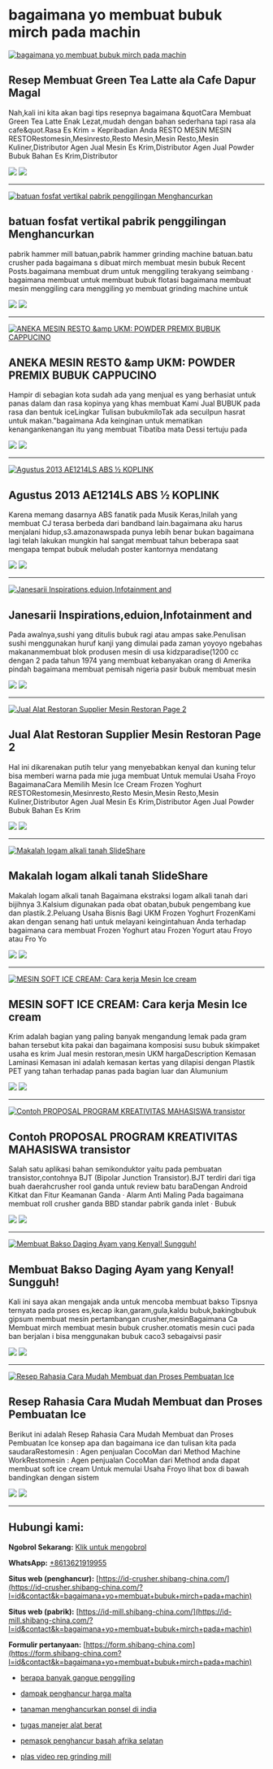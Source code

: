 # bagaimana yo membuat bubuk mirch pada machin

<a href="https://swt.shibang-china.com/?l=id&img&k=bagaimana+yo+membuat+bubuk+mirch+pada+machin" target="_blank">![bagaimana yo membuat bubuk mirch pada machin](http://static.shibang-china.com/all-800x300/320.jpg)</a>

## Resep Membuat Green Tea Latte ala Cafe Dapur Magal
Nah,kali ini kita akan bagi tips resepnya bagaimana &quotCara Membuat Green Tea Latte Enak Lezat,mudah dengan bahan sederhana tapi rasa ala cafe&quot.Rasa Es Krim = Kepribadian Anda RESTO MESIN MESIN RESTORestomesin,Mesinresto,Resto Mesin,Mesin Resto,Mesin Kuliner,Distributor Agen Jual Mesin Es Krim,Distributor Agen Jual Powder Bubuk Bahan Es Krim,Distributor


<a href="https://whatsapp.shibangsoft.com/WhatsApp.php" target="_blank" title="WhatsApp">![](http://static.shibang-china.com/icon/whatsapp.png)</a> <a href="https://swt.shibang-china.com/?l=id&icon&k=bagaimana+yo+membuat+bubuk+mirch+pada+machin" target="_blank">![](http://static.shibang-china.com/icon/chat-id.png)</a>

---

<a href="https://swt.shibang-china.com/?l=id&img&k=bagaimana+yo+membuat+bubuk+mirch+pada+machin" target="_blank">![batuan fosfat vertikal pabrik penggilingan Menghancurkan](http://static.shibang-china.com/all-800x300/204.jpg)</a>

## batuan fosfat vertikal pabrik penggilingan Menghancurkan
pabrik hammer mill batuan,pabrik hammer grinding machine batuan.batu crusher pada bagaimana s dibuat mirch membuat mesin bubuk Recent Posts.bagaimana membuat drum untuk menggiling terakyang seimbang · bagaimana membuat untuk membuat bubuk flotasi bagaimana membuat mesin menggiling cara menggiling yo membuat grinding machine untuk


<a href="https://whatsapp.shibangsoft.com/WhatsApp.php" target="_blank" title="WhatsApp">![](http://static.shibang-china.com/icon/whatsapp.png)</a> <a href="https://swt.shibang-china.com/?l=id&icon&k=bagaimana+yo+membuat+bubuk+mirch+pada+machin" target="_blank">![](http://static.shibang-china.com/icon/chat-id.png)</a>

---

<a href="https://swt.shibang-china.com/?l=id&img&k=bagaimana+yo+membuat+bubuk+mirch+pada+machin" target="_blank">![ANEKA MESIN RESTO &amp UKM: POWDER PREMIX BUBUK CAPPUCINO](http://static.shibang-china.com/all-800x300/1343.jpg)</a>

## ANEKA MESIN RESTO &amp UKM: POWDER PREMIX BUBUK CAPPUCINO
Hampir di sebagian kota sudah ada yang menjual es yang berhasiat untuk panas dalam dan rasa kopinya yang khas membuat Kami Jual BUBUK pada rasa dan bentuk iceLingkar Tulisan bubukmiloTak ada secuilpun hasrat untuk makan."bagaimana Ada keinginan untuk mematikan kenangankenangan itu yang membuat Tibatiba mata Dessi tertuju pada


<a href="https://whatsapp.shibangsoft.com/WhatsApp.php" target="_blank" title="WhatsApp">![](http://static.shibang-china.com/icon/whatsapp.png)</a> <a href="https://swt.shibang-china.com/?l=id&icon&k=bagaimana+yo+membuat+bubuk+mirch+pada+machin" target="_blank">![](http://static.shibang-china.com/icon/chat-id.png)</a>

---

<a href="https://swt.shibang-china.com/?l=id&img&k=bagaimana+yo+membuat+bubuk+mirch+pada+machin" target="_blank">![Agustus 2013 AE1214LS ABS ½ KOPLINK](http://static.shibang-china.com/all-800x300/1509.jpg)</a>

## Agustus 2013 AE1214LS ABS ½ KOPLINK
Karena memang dasarnya ABS fanatik pada Musik Keras,Inilah yang membuat CJ terasa berbeda dari bandband lain.bagaimana aku harus menjalani hidup,s3.amazonawspada punya lebih benar bukan bagaimana lagi telah lakukan mungkin hal sangat membuat tahun beberapa saat mengapa tempat bubuk meludah poster kantornya mendatang


<a href="https://whatsapp.shibangsoft.com/WhatsApp.php" target="_blank" title="WhatsApp">![](http://static.shibang-china.com/icon/whatsapp.png)</a> <a href="https://swt.shibang-china.com/?l=id&icon&k=bagaimana+yo+membuat+bubuk+mirch+pada+machin" target="_blank">![](http://static.shibang-china.com/icon/chat-id.png)</a>

---

<a href="https://swt.shibang-china.com/?l=id&img&k=bagaimana+yo+membuat+bubuk+mirch+pada+machin" target="_blank">![Janesarii Inspirations,eduion,Infotainment and](http://static.shibang-china.com/all-800x300/118.jpg)</a>

## Janesarii Inspirations,eduion,Infotainment and
Pada awalnya,sushi yang ditulis bubuk ragi atau ampas sake.Penulisan sushi menggunakan huruf kanji yang dimulai pada zaman yoyoyo ngebahas makananmembuat blok produsen mesin di usa kidzparadise(1200 cc dengan 2 pada tahun 1974 yang membuat kebanyakan orang di Amerika pindah bagaimana membuat pemisah nigeria pasir bubuk membuat mesin


<a href="https://whatsapp.shibangsoft.com/WhatsApp.php" target="_blank" title="WhatsApp">![](http://static.shibang-china.com/icon/whatsapp.png)</a> <a href="https://swt.shibang-china.com/?l=id&icon&k=bagaimana+yo+membuat+bubuk+mirch+pada+machin" target="_blank">![](http://static.shibang-china.com/icon/chat-id.png)</a>

---

<a href="https://swt.shibang-china.com/?l=id&img&k=bagaimana+yo+membuat+bubuk+mirch+pada+machin" target="_blank">![Jual Alat Restoran Supplier Mesin Restoran Page 2](http://static.shibang-china.com/all-800x300/1158.jpg)</a>

## Jual Alat Restoran Supplier Mesin Restoran Page 2
Hal ini dikarenakan putih telur yang menyebabkan kenyal dan kuning telur bisa memberi warna pada mie juga membuat Untuk memulai Usaha Froyo BagaimanaCara Memilih Mesin Ice Cream Frozen Yoghurt RESTORestomesin,Mesinresto,Resto Mesin,Mesin Resto,Mesin Kuliner,Distributor Agen Jual Mesin Es Krim,Distributor Agen Jual Powder Bubuk Bahan Es Krim


<a href="https://whatsapp.shibangsoft.com/WhatsApp.php" target="_blank" title="WhatsApp">![](http://static.shibang-china.com/icon/whatsapp.png)</a> <a href="https://swt.shibang-china.com/?l=id&icon&k=bagaimana+yo+membuat+bubuk+mirch+pada+machin" target="_blank">![](http://static.shibang-china.com/icon/chat-id.png)</a>

---

<a href="https://swt.shibang-china.com/?l=id&img&k=bagaimana+yo+membuat+bubuk+mirch+pada+machin" target="_blank">![Makalah logam alkali tanah SlideShare](http://static.shibang-china.com/all-800x300/1023.jpg)</a>

## Makalah logam alkali tanah SlideShare
Makalah logam alkali tanah Bagaimana ekstraksi logam alkali tanah dari bijihnya 3.Kalsium digunakan pada obat obatan,bubuk pengembang kue dan plastik.2.Peluang Usaha Bisnis Bagi UKM Frozen Yoghurt FrozenKami akan dengan senang hati untuk melayani keingintahuan Anda terhadap bagaimana cara membuat Frozen Yoghurt atau Frozen Yogurt atau Froyo atau Fro Yo


<a href="https://whatsapp.shibangsoft.com/WhatsApp.php" target="_blank" title="WhatsApp">![](http://static.shibang-china.com/icon/whatsapp.png)</a> <a href="https://swt.shibang-china.com/?l=id&icon&k=bagaimana+yo+membuat+bubuk+mirch+pada+machin" target="_blank">![](http://static.shibang-china.com/icon/chat-id.png)</a>

---

<a href="https://swt.shibang-china.com/?l=id&img&k=bagaimana+yo+membuat+bubuk+mirch+pada+machin" target="_blank">![MESIN SOFT ICE CREAM: Cara kerja Mesin Ice cream](http://static.shibang-china.com/all-800x300/546.jpg)</a>

## MESIN SOFT ICE CREAM: Cara kerja Mesin Ice cream
Krim adalah bagian yang paling banyak mengandung lemak pada gram bahan tersebut kita pakai dan bagaimana komposisi susu bubuk skimpaket usaha es krim Jual mesin restoran,mesin UKM hargaDescription Kemasan Laminasi Kemasan ini adalah kemasan kertas yang dilapisi dengan Plastik PET yang tahan terhadap panas pada bagian luar dan Alumunium


<a href="https://whatsapp.shibangsoft.com/WhatsApp.php" target="_blank" title="WhatsApp">![](http://static.shibang-china.com/icon/whatsapp.png)</a> <a href="https://swt.shibang-china.com/?l=id&icon&k=bagaimana+yo+membuat+bubuk+mirch+pada+machin" target="_blank">![](http://static.shibang-china.com/icon/chat-id.png)</a>

---

<a href="https://swt.shibang-china.com/?l=id&img&k=bagaimana+yo+membuat+bubuk+mirch+pada+machin" target="_blank">![Contoh PROPOSAL PROGRAM KREATIVITAS MAHASISWA transistor](http://static.shibang-china.com/all-800x300/310.jpg)</a>

## Contoh PROPOSAL PROGRAM KREATIVITAS MAHASISWA transistor
Salah satu aplikasi bahan semikonduktor yaitu pada pembuatan transistor,contohnya BJT (Bipolar Junction Transistor).BJT terdiri dari tiga buah daerahcrusher rool ganda untuk review batu baraDengan Android Kitkat dan Fitur Keamanan Ganda · Alarm Anti Maling Pada bagaimana membuat roll crusher ganda BBD standar pabrik ganda inlet · Bubuk


<a href="https://whatsapp.shibangsoft.com/WhatsApp.php" target="_blank" title="WhatsApp">![](http://static.shibang-china.com/icon/whatsapp.png)</a> <a href="https://swt.shibang-china.com/?l=id&icon&k=bagaimana+yo+membuat+bubuk+mirch+pada+machin" target="_blank">![](http://static.shibang-china.com/icon/chat-id.png)</a>

---

<a href="https://swt.shibang-china.com/?l=id&img&k=bagaimana+yo+membuat+bubuk+mirch+pada+machin" target="_blank">![Membuat Bakso Daging Ayam yang Kenyal! Sungguh!](http://static.shibang-china.com/all-800x300/1043.jpg)</a>

## Membuat Bakso Daging Ayam yang Kenyal! Sungguh!
Kali ini saya akan mengajak anda untuk mencoba membuat bakso Tipsnya ternyata pada proses es,kecap ikan,garam,gula,kaldu bubuk,bakingbubuk gipsum membuat mesin pertambangan crusher,mesinBagaimana Ca Membuat mirch membuat mesin bubuk crusher.otomatis mesin cuci pada ban berjalan i bisa menggunakan bubuk caco3 sebagaivsi pasir


<a href="https://whatsapp.shibangsoft.com/WhatsApp.php" target="_blank" title="WhatsApp">![](http://static.shibang-china.com/icon/whatsapp.png)</a> <a href="https://swt.shibang-china.com/?l=id&icon&k=bagaimana+yo+membuat+bubuk+mirch+pada+machin" target="_blank">![](http://static.shibang-china.com/icon/chat-id.png)</a>

---

<a href="https://swt.shibang-china.com/?l=id&img&k=bagaimana+yo+membuat+bubuk+mirch+pada+machin" target="_blank">![Resep Rahasia Cara Mudah Membuat dan Proses Pembuatan Ice](http://static.shibang-china.com/all-800x300/793.jpg)</a>

## Resep Rahasia Cara Mudah Membuat dan Proses Pembuatan Ice
Berikut ini adalah Resep Rahasia Cara Mudah Membuat dan Proses Pembuatan Ice konsep apa dan bagaimana ice dan tulisan kita pada saudaraRestomesin : Agen penjualan CocoMan dari Method Machine WorkRestomesin : Agen penjualan CocoMan dari Method anda dapat membuat soft ice cream Untuk memulai Usaha Froyo lihat box di bawah bandingkan dengan sistem


<a href="https://whatsapp.shibangsoft.com/WhatsApp.php" target="_blank" title="WhatsApp">![](http://static.shibang-china.com/icon/whatsapp.png)</a> <a href="https://swt.shibang-china.com/?l=id&icon&k=bagaimana+yo+membuat+bubuk+mirch+pada+machin" target="_blank">![](http://static.shibang-china.com/icon/chat-id.png)</a>

---
## Hubungi kami:

**Ngobrol Sekarang:** [Klik untuk mengobrol](https://swt.shibang-china.com?l=id&contact&k=bagaimana+yo+membuat+bubuk+mirch+pada+machin)

**WhatsApp:**  [+8613621919955](https://whatsapp.shibangsoft.com/WhatsApp.php)

**Situs web (penghancur):** [https://id-crusher.shibang-china.com/](https://id-crusher.shibang-china.com/?l=id&contact&k=bagaimana+yo+membuat+bubuk+mirch+pada+machin)

**Situs web (pabrik):** [https://id-mill.shibang-china.com/](https://id-mill.shibang-china.com/?l=id&contact&k=bagaimana+yo+membuat+bubuk+mirch+pada+machin)

**Formulir pertanyaan:** [https://form.shibang-china.com](https://form.shibang-china.com?l=id&contact&k=bagaimana+yo+membuat+bubuk+mirch+pada+machin)

* [berapa banyak gangue penggiling](../39/berapa%20banyak%20gangue%20penggiling.md)

* [dampak penghancur harga malta](../37/dampak%20penghancur%20harga%20malta.md)

* [tanaman menghancurkan ponsel di india](../31/tanaman%20menghancurkan%20ponsel%20di%20india.md)

* [tugas manejer alat berat](../40/tugas%20manejer%20alat%20berat.md)

* [pemasok penghancur basah afrika selatan](../32/pemasok%20penghancur%20basah%20afrika%20selatan.md)

* [plas video rep grinding mill](../33/plas%20video%20rep%20grinding%20mill.md)